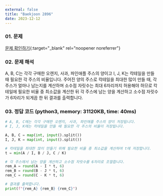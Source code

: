 ```yaml
---
external: false
title: "Baekjoon 2896"
date: 2023-12-12
---
```


### 01. 문제

[문제 확인하기](https://www.acmicpc.net/problem/2896){:target="_blank" rel="noopener noreferrer"}

### 02. 문제 해석

A, B, C는 각각 구매한 오렌지, 사과, 파인애플 주스의 양이고 I, J, K는 칵테일을 만들 때 필요한 각 주스의 비율입니다.
주어진 양의 주스로 칵테일을 최대한 많이 만들 때, 각 주스가 얼마나 남는지를 계산하며 소수점 자릿수는 최대 6자리까지 허용해야 하므로 칵테일에 필요한 비율 중 최소값을 계산한 뒤 각 주스에 남는 양을 계산하고 소수점 자릿수가 6자리가 되게끔 한 뒤 결과를 출력합니다.

### 03. 정답 코드 (python3, memory: 31120KB, time: 40ms)

```python
# A, B, C에는 각각 구매한 오렌지, 사과, 파인애플 주스의 양이 저장됩니다.
# I, J, K에는 칵테일을 만들 때 필요한 각 주스의 비율이 저장됩니다.

A, B, C = map(int, input().split())
I, J, K = map(int, input().split())

# 칵테일을 최대한 많이 만들기 위해 필요한 비율 중 최소값을 계산하여 t에 저장합니다.
t = min(A / I, B / J, C / K)

# 각 주스에서 남는 양을 계산하고 소수점 자릿수를 6자리로 조절합니다.
rem_A = round(A - I * t, 6)
rem_B = round(B - J * t, 6)
rem_C = round(C - K * t, 6)

# 결과를 출력합니다.
print(f"{rem_A} {rem_B} {rem_C}")
```
